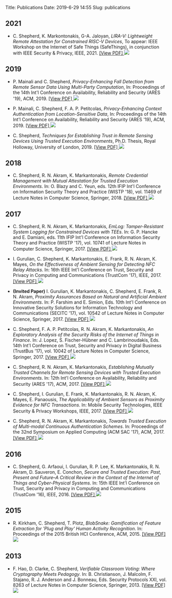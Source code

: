 Title: Publications
Date: 2019-6-29 14:55
Slug: publications

## 2021

* C. Shepherd, K. Markontonakis, G-A. Jaloyan, *LIRA-V: Lightweight Remote Attestation for Constrained RISC-V Devices*, To appear: IEEE Workshop on the Internet of Safe Things (SafeThings), in conjunction with IEEE Security & Privacy, IEEE, 2021. [[View PDF] <img class="pdf" src="/images/pdf.png"/>](/papers/CS_Lightweight_Remote_Attestation_for_RISC_V.pdf)

## 2019

* P. Mainali and C. Shepherd, *Privacy-Enhancing Fall Detection from Remote Sensor Data Using Multi-Party Computation*, In: Proceedings of the 14th Int'l Conference on Availability, Reliability and Security (ARES '19), ACM, 2019. [[View PDF] <img class="pdf" src="/images/pdf.png"/>](/papers/fall_detection_mpc.pdf)

* P. Mainali, C. Shepherd, F. A. P. Petitcolas, *Privacy-Enhancing Context Authentication from Location-Sensitive Data*, In: Proceedings of the 14th Int'l Conference on Availability, Reliability and Security (ARES '19), ACM, 2019. [[View PDF] <img class="pdf" src="/images/pdf.png"/>](/papers/contextual_authentication.pdf)

* C. Shepherd, *Techniques for Establishing Trust in Remote Sensing Devices Using Trusted Execution Environments*, Ph.D. Thesis, Royal Holloway, University of London, 2019. [[View PDF] <img class="pdf" src="/images/pdf.png"/>](/papers/2019shepherdcphd_final.pdf)

## 2018

* C. Shepherd, R. N. Akram, K. Markantonakis, *Remote Credential Management with Mutual Attestation for Trusted Execution Environments*. In: O. Blazy and C. Yeun, eds. 12th IFIP Int'l Conference on Information Security Theory and Practice (WISTP '18), vol. 11469 of Lecture Notes in Computer Science, Springer, 2018. [[View PDF] <img class="pdf" src="/images/pdf.png"/>](/papers/credential_management_tees.pdf)

## 2017

* C. Shepherd, R. N. Akram, K. Markantonakis, *EmLog: Tamper-Resistant System Logging for Constrained Devices with TEEs*. In: G. P. Hancke and E. Damiani, eds. 11th IFIP Int'l Conference on Information Security Theory and Practice (WISTP '17), vol. 10741 of Lecture Notes in Computer Science, Springer, 2017. [[View PDF] <img class="pdf" src="/images/pdf.png"/>](/papers/emlog.pdf)

* I. Gurulian, C. Shepherd, K. Markantonakis, E. Frank, R. N. Akram, K. Mayes, *On the Effectiveness of Ambient Sensing for Detecting NFC Relay Attacks*. In: 16th IEEE Int'l Conference on Trust, Security and Privacy in Computing and Communications (TrustCom '17), IEEE, 2017. [[View PDF] <img class="pdf" src="/images/pdf.png"/>](/papers/on_the_effectiveness_ambient_sensing_relay_attacks.pdf)

* **(Invited Paper)** I. Gurulian, K. Markantonakis, C. Shepherd, E. Frank, R. N. Akram, *Proximity Assurances Based on Natural and Artificial Ambient Environments*. 
In: P. Farshim and E. Simion, Eds. 10th Int'l Conference on Innovative Security Solutions for Information Technology and Communications (SECITC '17), vol. 10542 of Lecture Notes in Computer Science, Springer, 2017. [[View PDF] <img class="pdf" src="/images/pdf.png"/>](/papers/proximity_assurances_nfc.pdf)

* C. Shepherd, F. A. P. Petitcolas, R. N. Akram, K. Markantonakis, *An Exploratory Analysis of the Security Risks of the Internet of Things in Finance*. In: J. Lopez, S. Fischer-Hübner and C. Lambrinoudakis, Eds. 14th Int'l Conference on Trust, Security and Privacy in Digital Business (TrustBus '17), vol. 10042 of Lecture Notes in Computer Science, Springer, 2017. [[View PDF] <img class="pdf" src="/images/pdf.png"/>](/papers/risk_iot_finance.pdf)

* C. Shepherd, R. N. Akram, K. Markantonakis, *Establishing Mutually Trusted Channels for Remote Sensing Devices with Trusted Execution Environments*. In: 12th Int'l Conference on Availability, Reliability and Security (ARES '17), ACM, 2017. [[View PDF] <img class="pdf" src="/images/pdf.png"/>](/papers/mutually_trusted_channels.pdf)

* C. Shepherd, I. Gurulian, E. Frank, K. Markantonakis, R. N. Akram, K. Mayes, E. Panaousis, *The Applicability of Ambient Sensors as Proximity Evidence for NFC Transactions*. In: Mobile Security Technologies, IEEE Security & Privacy Workshops, IEEE, 2017. [[View PDF] <img class="pdf" src="/images/pdf.png"/>](/papers/applicability_ambient_sensing_proximity_detection.pdf) 

* C. Shepherd, R. N. Akram, K. Markantonakis, *Towards Trusted Execution of Multi-modal Continuous Authentication Schemes*. In: Proceedings of the 32nd Symposium on Applied Computing (ACM SAC '17), ACM, 2017.  [[View PDF] <img class="pdf" src="/images/pdf.png"/>](/papers/towards_trusted_ca.pdf) 

## 2016

* C. Shepherd, G. Arfaoui, I. Gurulian, R. P. Lee, K. Markantonakis, R. N. Akram, D. Sauveron, E. Conchon, *Secure and Trusted Execution: Past, Present and Future–A Critical Review in the Context of the Internet of Things and Cyber-Physical Systems*. In: 15th IEEE Int'l Conference on Trust, Security and Privacy in Computing and Communications (TrustCom '16), IEEE, 2016.  [[View PDF] <img class="pdf" src="/images/pdf.png"/>](/papers/secure_and_trusted_execution.pdf)

## 2015

* R. Kirkham, C. Shepherd, T. Plotz, *BlobSnake: Gamification of Feature Extraction for 'Plug and Play' Human Activity Recognition*. In: Proceedings of the 2015 British HCI Conference, ACM, 2015. [[View PDF] <img class="pdf" src="/images/pdf.png"/>](/papers/blobsnake.pdf)

## 2013

* F. Hao, D. Clarke, C. Shepherd, *Verifiable Classroom Voting: Where Cryptography Meets Pedagogy*. In: B. Christianson, J. Malcolm, F. Stajano, R. J. Anderson and J. Bonneau, Eds. Security Protocols XXI, vol. 8263 of Lecture Notes in Computer Science, Springer, 2013. [[View PDF] <img class="pdf" src="/images/pdf.png"/>](/papers/classroom_voting.pdf)
